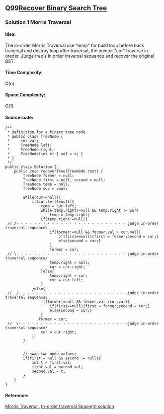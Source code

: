 ## Q99[Recover Binary Search Tree](https://leetcode.com/problems/recover-binary-search-tree/) 

### Solution 1 Morris Traversal
#### Idea:
The in-order Morris Traversal use "temp" for build loop before back traversal and destroy loop after traversal, 
the pointer "cur" traverse in-oreder. Judge tree's in order traversal sequence and recover the original BST.  
#### Time Complexity: 
O(n)
#### Space Complexity:
O(1)
#### Source code:
```
/**
 * Definition for a binary tree node.
 * public class TreeNode {
 *     int val;
 *     TreeNode left;
 *     TreeNode right;
 *     TreeNode(int x) { val = x; }
 * }
 */
public class Solution {
    public void recoverTree(TreeNode root) {
        TreeNode former = null;
        TreeNode first = null, second = null;
        TreeNode temp = null;
        TreeNode cur = root;
        
        while(cur!=null){
            if(cur.left!=null){
                temp = cur.left;
                while(temp.right!=null && temp.right != cur)
                    temp = temp.right;
                if(temp.right!=null){
 // /- - - - - - - - - - - - - - - - - - - - - - - - - judge in-order traversal sequence\             
                    if(former!=null && former.val > cur.val){                
                        if(first==null){first = former;second = cur;}
                        else{second = cur;}
                    }
                    former = cur;
 // \- - - - - - - - - - - - - - - - - - - - - - - - - judge in-order traversal sequence/   
                    temp.right = null;
                    cur = cur.right;
                }else{
                    temp.right = cur;
                    cur = cur.left;
                }
            }else{
 //  /- - - - - - - - - - - - - - - - - - - - - - - - -judge in-order traversal sequence\            
                if(former!=null && former.val >cur.val){
                    if(first==null){first = former;second = cur;}
                    else{second = cur;}
                }
               former = cur;
 //  \- - - - - - - - - - - - - - - - - - - - - - - - -judge in-order traversal sequence/            
                cur = cur.right;
            }
        }
        
        
        // swap two node values;
        if(first!= null && second != null){
            int t = first.val;
            first.val = second.val;
            second.val = t;
        }
    }
}
```
#### Reference:
[]()
[Morris Traversal](http://www.cnblogs.com/AnnieKim/archive/2013/06/15/morristraversal.html),
[In-order traversal Space(n) solution](https://leetcode.com/discuss/13034/no-fancy-algorithm-just-simple-and-powerful-order-traversal)


